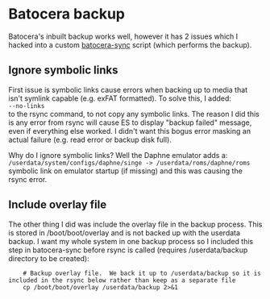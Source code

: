 # Batocera backup

Batocera's inbuilt backup works well, however it has 2 issues which I hacked into a custom [batocera-sync](https://github.com/DaveBullet1050/BatoceraHelpers/blob/main/usr/bin/batocera-sync) script (which performs the backup).  

## Ignore symbolic links
First issue is symbolic links cause errors when backing up to media that isn't symlink capable (e.g. exFAT formatted).  To solve this, I added:  
`--no-links`  
to the rsync command, to not copy any symbolic links.  The reason I did this is any error from rsync will cause ES to display "backup failed" message, even if everything else worked. I didn't want this bogus error masking an actual failure (e.g. read error or backup disk full).  

Why do I ignore symbolic links?  Well the Daphne emulator adds a:
`/userdata/system/configs/daphne/singe -> /userdata/roms/daphne/roms`  
symbolic link on emulator startup (if missing) and this was causing the rsync error.

## Include overlay file
The other thing I did was include the overlay file in the backup process.  This is stored in /boot/boot/overlay and is not backed up with the userdata backup.  I want my whole system in one backup process so I included this step in batocera-sync before rsync is called (requires /userdata/backup directory to be created):  
```
	# Backup overlay file.  We back it up to /userdata/backup so it is included in the rsync below rather than keep as a separate file
	cp /boot/boot/overlay /userdata/backup 2>&1
```  
